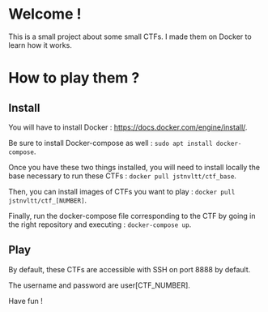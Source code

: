 # Welcome !
This is a small project about some small CTFs. I made them on Docker to learn how it works.

# How to play them ?
## Install
You will have to install Docker : https://docs.docker.com/engine/install/.

Be sure to install Docker-compose as well : `sudo apt install docker-compose`.

Once you have these two things installed, you will need to install locally the base necessary to run these CTFs : `docker pull jstnvltt/ctf_base`.

Then, you can install images of CTFs you want to play : `docker pull jstnvltt/ctf_[NUMBER]`.

Finally, run the docker-compose file corresponding to the CTF by going in the right repository and executing : `docker-compose up`.

## Play
By default, these CTFs are accessible with SSH on port 8888 by default.

The username and password are user[CTF_NUMBER]. 


Have fun !
